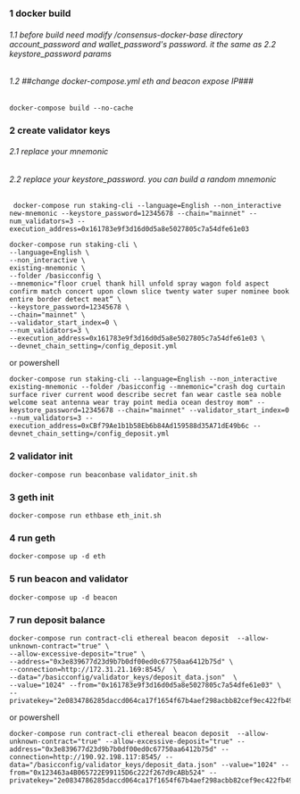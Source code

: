 ### 1 docker build 
###### 1.1 before build need modify /consensus-docker-base directory account_password and wallet_password's password. it the same as 2.2 keystore_password params
###### 1.2 ##change docker-compose.yml  eth and beacon expose IP###

```shell
docker-compose build --no-cache
```

### 2 create validator keys
###### 2.1 replace your mnemonic
###### 2.2 replace your keystore_password. you can build a random mnemonic
```shell 
 docker-compose run staking-cli --language=English --non_interactive new-mnemonic --keystore_password=12345678 --chain="mainnet" --num_validators=3 --execution_address=0x161783e9f3d16d0d5a8e5027805c7a54dfe61e03
```
```shell
docker-compose run staking-cli \
--language=English \
--non_interactive \
existing-mnemonic \
--folder /basicconfig \
--mnemonic="floor cruel thank hill unfold spray wagon fold aspect confirm match concert upon clown slice twenty water super nominee book entire border detect meat“ \
--keystore_password=12345678 \
--chain="mainnet" \
--validator_start_index=0 \
--num_validators=3 \
--execution_address=0x161783e9f3d16d0d5a8e5027805c7a54dfe61e03 \
--devnet_chain_setting=/config_deposit.yml
```
or powershell 
```shell
docker-compose run staking-cli --language=English --non_interactive existing-mnemonic --folder /basicconfig --mnemonic="crash dog curtain surface river current wood describe secret fan wear castle sea noble welcome seat antenna wear tray point media ocean destroy mom" --keystore_password=12345678 --chain="mainnet" --validator_start_index=0 --num_validators=3 --execution_address=0xCBf79Ae1b1b58Eb6b84Ad159588d35A71dE49b6c --devnet_chain_setting=/config_deposit.yml
```
### 2 validator init 
```shell
docker-compose run beaconbase validator_init.sh
```

### 3 geth init 
```shell
docker-compose run ethbase eth_init.sh
```

### 4 run geth
```shell
docker-compose up -d eth
```

### 5 run beacon and validator
```shell
docker-compose up -d beacon
```

### 7 run deposit balance
```shell
docker-compose run contract-cli ethereal beacon deposit  --allow-unknown-contract="true" \
--allow-excessive-deposit="true" \
--address="0x3e839677d23d9b7b0df00ed0c67750aa6412b75d" \
--connection=http://172.31.21.169:8545/  \
--data="/basicconfig/validator_keys/deposit_data.json"  \
--value="1024" --from="0x161783e9f3d16d0d5a8e5027805c7a54dfe61e03" \
--privatekey="2e0834786285daccd064ca17f1654f67b4aef298acbb82cef9ec422fb4975622"
```
or powershell
```shell
docker-compose run contract-cli ethereal beacon deposit  --allow-unknown-contract="true" --allow-excessive-deposit="true" --address="0x3e839677d23d9b7b0df00ed0c67750aa6412b75d" --connection=http://190.92.198.117:8545/ --data="/basicconfig/validator_keys/deposit_data.json" --value="1024" --from="0x123463a4B065722E99115D6c222f267d9cABb524" --privatekey="2e0834786285daccd064ca17f1654f67b4aef298acbb82cef9ec422fb4975622"
```